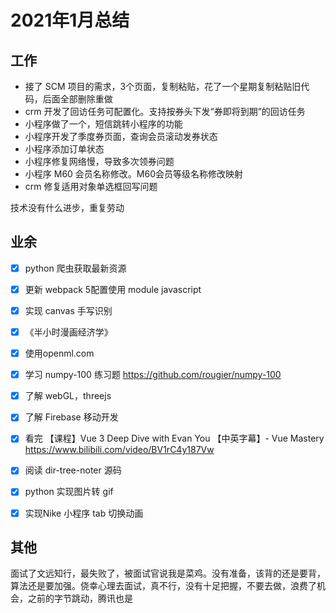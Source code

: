 # 2021年1月总结

## 工作

- 接了 SCM 项目的需求，3个页面，复制粘贴，花了一个星期复制粘贴旧代码，后面全部删除重做
- crm 开发了回访任务可配置化。支持按券头下发“券即将到期”的回访任务
- 小程序做了一个，短信跳转小程序的功能
- 小程序开发了季度券页面，查询会员滚动发券状态
- 小程序添加订单状态
- 小程序修复网络慢，导致多次领券问题
- 小程序 M60 会员名称修改。M60会员等级名称修改映射
- crm 修复适用对象单选框回写问题

技术没有什么进步，重复劳动

## 业余

- [x] python 爬虫获取最新资源

- [x] 更新 webpack 5配置使用 module javascript
- [x] 实现 canvas 手写识别
- [x] 《半小时漫画经济学》
- [x] 使用openml.com
- [x] 学习 numpy-100 练习题 https://github.com/rougier/numpy-100
- [x] 了解 webGL，threejs
- [x] 了解 Firebase 移动开发
- [x] 看完 【课程】Vue 3 Deep Dive with Evan You 【中英字幕】- Vue Mastery https://www.bilibili.com/video/BV1rC4y187Vw
- [x] 阅读 dir-tree-noter 源码
- [x] python 实现图片转 gif
- [x] 实现Nike 小程序 tab 切换动画

## 其他

面试了文远知行，最失败了，被面试官说我是菜鸡。没有准备，该背的还是要背，算法还是要加强。侥幸心理去面试，真不行，没有十足把握，不要去做，浪费了机会，之前的字节跳动，腾讯也是